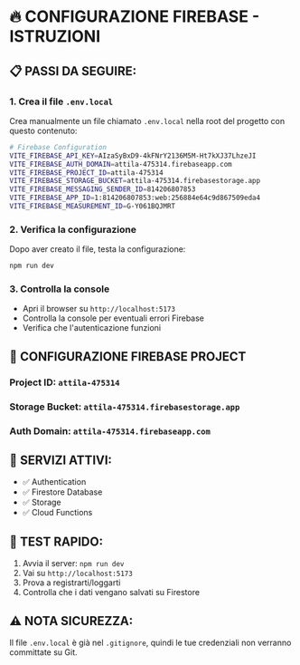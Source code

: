 # 🔥 CONFIGURAZIONE FIREBASE - ISTRUZIONI

## 📋 **PASSI DA SEGUIRE:**

### 1. **Crea il file `.env.local`**
Crea manualmente un file chiamato `.env.local` nella root del progetto con questo contenuto:

```bash
# Firebase Configuration
VITE_FIREBASE_API_KEY=AIzaSyBxD9-4kFNrY2136M5M-Ht7kXJ37LhzeJI
VITE_FIREBASE_AUTH_DOMAIN=attila-475314.firebaseapp.com
VITE_FIREBASE_PROJECT_ID=attila-475314
VITE_FIREBASE_STORAGE_BUCKET=attila-475314.firebasestorage.app
VITE_FIREBASE_MESSAGING_SENDER_ID=814206807853
VITE_FIREBASE_APP_ID=1:814206807853:web:256884e64c9d867509eda4
VITE_FIREBASE_MEASUREMENT_ID=G-Y061BQJMRT
```

### 2. **Verifica la configurazione**
Dopo aver creato il file, testa la configurazione:

```bash
npm run dev
```

### 3. **Controlla la console**
- Apri il browser su `http://localhost:5173`
- Controlla la console per eventuali errori Firebase
- Verifica che l'autenticazione funzioni

## 🔧 **CONFIGURAZIONE FIREBASE PROJECT**

### **Project ID**: `attila-475314`
### **Storage Bucket**: `attila-475314.firebasestorage.app`
### **Auth Domain**: `attila-475314.firebaseapp.com`

## 📱 **SERVIZI ATTIVI:**
- ✅ Authentication
- ✅ Firestore Database  
- ✅ Storage
- ✅ Cloud Functions

## 🚀 **TEST RAPIDO:**
1. Avvia il server: `npm run dev`
2. Vai su `http://localhost:5173`
3. Prova a registrarti/loggarti
4. Controlla che i dati vengano salvati su Firestore

## ⚠️ **NOTA SICUREZZA:**
Il file `.env.local` è già nel `.gitignore`, quindi le tue credenziali non verranno committate su Git.

